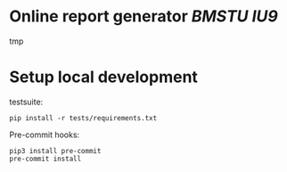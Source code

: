 # Online report generator *BMSTU IU9*

tmp

# Setup local development

testsuite:

``` shell
pip install -r tests/requirements.txt
```

Pre-commit hooks:

``` shell
pip3 install pre-commit
pre-commit install
```
